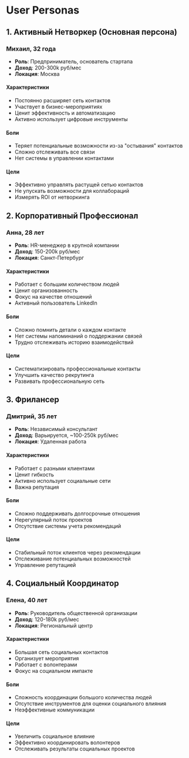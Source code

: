 # User Personas

## 1. Активный Нетворкер (Основная персона)

### Михаил, 32 года
- **Роль**: Предприниматель, основатель стартапа
- **Доход**: 200-300k руб/мес
- **Локация**: Москва

#### Характеристики
- Постоянно расширяет сеть контактов
- Участвует в бизнес-мероприятиях
- Ценит эффективность и автоматизацию
- Активно использует цифровые инструменты

#### Боли
- Теряет потенциальные возможности из-за "остывания" контактов
- Сложно отслеживать все связи
- Нет системы в управлении контактами

#### Цели
- Эффективно управлять растущей сетью контактов
- Не упускать возможности для коллабораций
- Измерять ROI от нетворкинга

## 2. Корпоративный Профессионал

### Анна, 28 лет
- **Роль**: HR-менеджер в крупной компании
- **Доход**: 150-200k руб/мес
- **Локация**: Санкт-Петербург

#### Характеристики
- Работает с большим количеством людей
- Ценит организованность
- Фокус на качестве отношений
- Активный пользователь LinkedIn

#### Боли
- Сложно помнить детали о каждом контакте
- Нет системы напоминаний о поддержании связей
- Трудно отслеживать историю взаимодействий

#### Цели
- Систематизировать профессиональные контакты
- Улучшить качество рекрутинга
- Развивать профессиональную сеть

## 3. Фрилансер

### Дмитрий, 35 лет
- **Роль**: Независимый консультант
- **Доход**: Варьируется, ~100-250k руб/мес
- **Локация**: Удаленная работа

#### Характеристики
- Работает с разными клиентами
- Ценит гибкость
- Активно использует социальные сети
- Важна репутация

#### Боли
- Сложно поддерживать долгосрочные отношения
- Нерегулярный поток проектов
- Отсутствие системы учета рекомендаций

#### Цели
- Стабильный поток клиентов через рекомендации
- Отслеживание потенциальных возможностей
- Управление репутацией

## 4. Социальный Координатор

### Елена, 40 лет
- **Роль**: Руководитель общественной организации
- **Доход**: 120-180k руб/мес
- **Локация**: Региональный центр

#### Характеристики
- Большая сеть социальных контактов
- Организует мероприятия
- Работает с волонтерами
- Фокус на социальном импакте

#### Боли
- Сложность координации большого количества людей
- Отсутствие инструментов для оценки социального влияния
- Неэффективные коммуникации

#### Цели
- Увеличить социальное влияние
- Эффективно координировать волонтеров
- Отслеживать результаты социальных проектов 